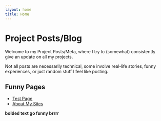 ```yaml
---
layout: home
title: Home
---
```


# Project Posts/Blog

Welcome to my Project Posts/Meta, where I try to (somewhat) consistently give an update on all my projects.

Not all posts are necessarily technical, some involve real-life stories, funny experiences, or just random stuff I feel like posting.

## Funny Pages

- [Test Page](./content/other.html)
- [About My Sites](./content/about-my-sites.html)

**bolded text go funny brrrr**